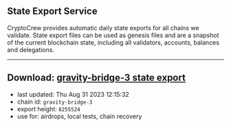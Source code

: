 ## State Export Service
CryptoCrew provides automatic daily state exports for all chains we validate. State export files can be used as genesis files and are a snapshot of the current blockchain state, including all validators, accounts, balances and delegations.

---
**Download: [gravity-bridge-3 state export](https://dl.ccvalidators.com/SERVICE/gravitybridge/gravity-bridge-3_export_8255524.json)**
---

- last updated: Thu Aug 31 2023 12:15:32
- chain id: `gravity-bridge-3`
- export height: `8255524`
- use for: airdrops, local tests, chain recovery
